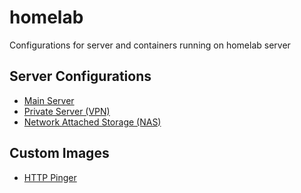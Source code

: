 # homelab
Configurations for server and containers running on homelab server

## Server Configurations

* [Main Server](/main_server/)
* [Private Server (VPN)](/private_server/)
* [Network Attached Storage (NAS)](/nas/)

## Custom Images

* [HTTP Pinger](/apps/http-pinger/)